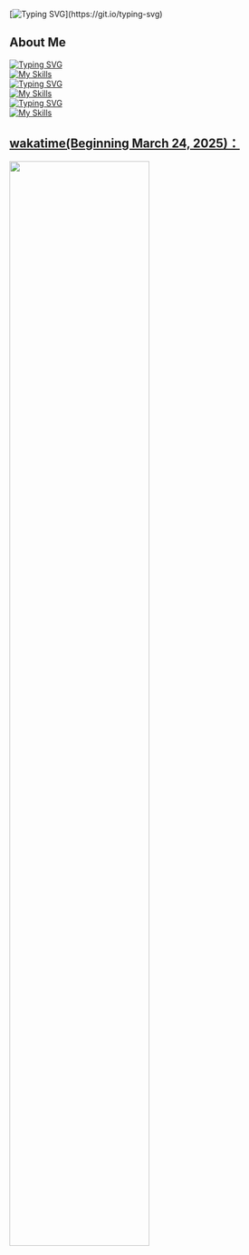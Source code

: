 [![Typing SVG](https://readme-typing-svg.herokuapp.com?font=Fira+Code&pause=1000&width=435&lines=%E6%AC%A2%E8%BF%8E%E6%9D%A5%E5%88%B0%E6%88%91%E7%9A%84GitHub.;Welcome+to+My+Github.)](https://git.io/typing-svg)

## About Me  
[![Typing SVG](https://readme-typing-svg.herokuapp.com?font=Fira+Code&duration=1&pause=10000&color=000000&width=435&lines=%E6%88%91%E4%BD%BF%E7%94%A8%E7%9A%84%E7%B3%BB%E7%BB%9F%EF%BC%9A;The+OS+I+used%EF%BC%9A)](https://git.io/typing-svg)  
[![My Skills](https://skillicons.dev/icons?i=kali,ubuntu,windows)](https://skillicons.dev)  
[![Typing SVG](https://readme-typing-svg.herokuapp.com?font=Fira+Code&duration=1&pause=10000&color=000000&width=435&lines=%E6%88%91%E5%AD%A6%E4%B9%A0%E7%9A%84%E6%8A%80%E8%83%BD%EF%BC%9A;Skills+I+learnt%3A++)](https://git.io/typing-svg)  
[![My Skills](https://skillicons.dev/icons?i=css,docker,go,git,html,java,js,md,mysql,py,wordpress,vim,nginx)](https://skillicons.dev)  
[![Typing SVG](https://readme-typing-svg.herokuapp.com?font=Fira+Code&duration=1&pause=10000&color=000000&width=435&lines=%E6%88%91%E4%BD%BF%E7%94%A8%E7%9A%84%E7%BC%96%E8%BE%91%E5%99%A8%EF%BC%9A;Editors+I+used%EF%BC%9A++)](https://git.io/typing-svg)  
[![My Skills](https://skillicons.dev/icons?i=vim,vscode)](https://skillicons.dev)

## [wakatime(Beginning March 24, 2025)：](https://wakatime.com/share/@LeoChoi/67aa4f01-47a8-4688-98dc-ff12f9aab871.svg)  
[<img src="https://wakatime.com/share/@LeoChoi/67aa4f01-47a8-4688-98dc-ff12f9aab871.svg" width="70%">
](https://wakatime.com/share/@LeoChoi/67aa4f01-47a8-4688-98dc-ff12f9aab871.svg)
